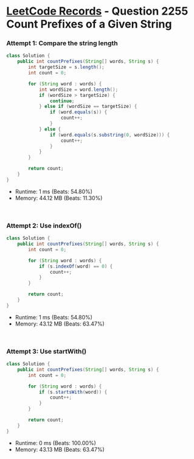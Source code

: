 # [LeetCode Records](../../README.md) - Question 2255 Count Prefixes of a Given String

### Attempt 1: Compare the string length
```java
class Solution {
    public int countPrefixes(String[] words, String s) {
        int targetSize = s.length();
        int count = 0;

        for (String word : words) {
            int wordSize = word.length();
            if (wordSize > targetSize) {
                continue;
            } else if (wordSize == targetSize) {
                if (word.equals(s)) {
                    count++;
                }
            } else {
                if (word.equals(s.substring(0, wordSize))) {
                    count++;
                }
            }
        }

        return count;
    }
}
```
- Runtime: 1 ms (Beats: 54.80%)
- Memory: 44.12 MB (Beats: 11.30%)

<br>

### Attempt 2: Use indexOf()
```java
class Solution {
    public int countPrefixes(String[] words, String s) {
        int count = 0;

        for (String word : words) {
            if (s.indexOf(word) == 0) {
                count++;
            }
        }

        return count;
    }
}
```
- Runtime: 1 ms (Beats: 54.80%)
- Memory: 43.12 MB (Beats: 63.47%)

<br>

### Attempt 3: Use startWith()
```java
class Solution {
    public int countPrefixes(String[] words, String s) {
        int count = 0;

        for (String word : words) {
            if (s.startsWith(word)) {
                count++;
            }
        }

        return count;
    }
}
```
- Runtime: 0 ms (Beats: 100.00%)
- Memory: 43.13 MB (Beats: 63.47%)

<br>

